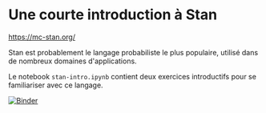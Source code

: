 

# Une courte introduction à Stan

https://mc-stan.org/

Stan est probablement le langage probabiliste le plus populaire, utilisé dans de nombreux domaines d'applications.

Le notebook `stan-intro.ipynb` contient deux exercices introductifs pour se familiariser avec ce langage.

[![Binder](https://mybinder.org/badge_logo.svg)](https://mybinder.org/v2/gh/gbdrt/stan-intro/HEAD)

